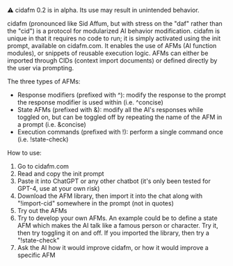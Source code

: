 ⚠️ cidafm 0.2 is in alpha. Its use may result in unintended behavior.

cidafm (pronounced like Sid Affum, but with stress on the "daf" rather than the "cid") is a protocol for modularized AI behavior modification. cidafm is unique in that it requires no code to run; it is simply activated using the init prompt, available on cidafm.com. It enables the use of AFMs (AI function modules), or snippets of reusable execution logic. AFMs can either be imported through CIDs (context import documents) or defined directly by the user via prompting.

The three types of AFMs:
- Response modifiers (prefixed with ^): modify the response to the prompt the response modifier is used within (i.e. ^concise)
- State AFMs (prefixed with &): modify all the AI's responses while toggled on, but can be toggled off by repeating the name of the AFM in a prompt (i.e. &concise)
- Execution commands (prefixed with !): perform a single command once (i.e. !state-check)

How to use: 
1. Go to cidafm.com
2. Read and copy the init prompt
3. Paste it into ChatGPT or any other chatbot (it's only been tested for GPT-4, use at your own risk)
4. Download the AFM library, then import it into the chat along with "!import-cid" somewhere in the prompt (not in quotes)
5. Try out the AFMs
6. Try to develop your own AFMs. An example could be to define a state AFM which makes the AI talk like a famous person or character. Try it, then try toggling it on and off. If you imported the library, then try a "!state-check"
7. Ask the AI how it would improve cidafm, or how it would improve a specific AFM
